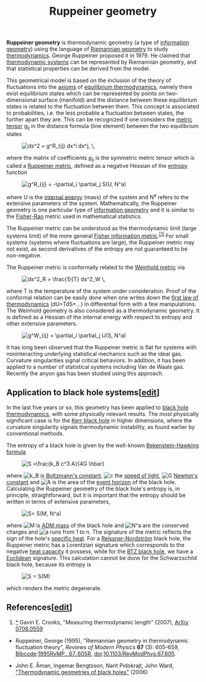 ﻿---
lastrevid: 506721473
pageid: 9258361
canonicalurl: http://en.wikipedia.org/wiki/Ruppeiner_geometry
title: Ruppeiner geometry
editurl: http://en.wikipedia.org/w/index.php?title=Ruppeiner_geometry&action=edit
length: 5080
contentmodel: wikitext
pagelanguage: en
touched: 2015-02-14T13:05:20Z
ns: 0
fullurl: http://en.wikipedia.org/wiki/Ruppeiner_geometry
---

<p><b>Ruppeiner geometry</b> is thermodynamic geometry (a type of <a href="/wiki/Information_geometry" title="Information geometry">information geometry</a>) using the language of <a href="/wiki/Riemannian_geometry" title="Riemannian geometry">Riemannian geometry</a> to study <a href="/wiki/Thermodynamics" title="Thermodynamics">thermodynamics</a>. George Ruppeiner proposed it in 1979. He claimed that <a href="/wiki/Thermodynamic_system" title="Thermodynamic system">thermodynamic systems</a> can be represented by Riemannian geometry, and that statistical properties can be derived from the model. 
</p><p>This geometrical model is based on the inclusion of the theory of fluctuations into the <a href="/wiki/Axioms" title="Axioms" class="mw-redirect">axioms</a> of <a href="/wiki/Equilibrium_thermodynamics" title="Equilibrium thermodynamics">equilibrium thermodynamics</a>, namely there exist equilibrium states which can be represented by points on two-dimensional surface (manifold) and the distance between these equilibrium states is related to the fluctuation between them. This concept is associated to probabilities, i.e. the less probable a fluctuation between states, the further apart they are. This can be recognized if one considers the <a href="/wiki/Metric_tensor" title="Metric tensor">metric tensor</a> g<sub>ij</sub> in the distance formula (line element) between the two equilibrium states
</p>
<dl><dd><img class="mwe-math-fallback-image-inline tex" alt=" ds^2 = g^R_{ij} dx^i dx^j, \, " src="//upload.wikimedia.org/math/6/8/3/6831a6d12feed3aeb63d565ca2adf51b.png" /></dd></dl>
<p>where the matrix of coefficients <i>g</i><sub><i>ij</i></sub> is the symmetric metric tensor which is called a <a href="/wiki/Ruppeiner_metric" title="Ruppeiner metric" class="mw-redirect">Ruppeiner metric</a>, defined as a negative Hessian of the <a href="/wiki/Entropy" title="Entropy">entropy</a> function
</p>
<dl><dd><img class="mwe-math-fallback-image-inline tex" alt=" g^R_{ij} = -\partial_i \partial_j S(U, N^a) " src="//upload.wikimedia.org/math/4/9/0/490296dd13b1692beed5578d740e7cfb.png" /></dd></dl>
<p>where U is the <a href="/wiki/Internal_energy" title="Internal energy">internal energy</a> (mass) of the system and N<sup>a</sup> refers to the extensive parameters of the system. Mathematically, the Ruppeiner geometry is one particular type of <a href="/wiki/Information_geometry" title="Information geometry">information geometry</a> and it is similar to the <a href="/w/index.php?title=Fisher-Rao&amp;action=edit&amp;redlink=1" class="new" title="Fisher-Rao (page does not exist)">Fisher-Rao</a> metric used in mathematical statistics.
</p><p>The Ruppeiner metric can be understood as the thermodynamic limit (large systems limit) of the more general <a href="/wiki/Fisher_information_metric" title="Fisher information metric">Fisher information metric</a>.<sup id="cite_ref-1" class="reference"><a href="#cite_note-1"><span>[</span>1<span>]</span></a></sup> For small systems (systems where fluctuations are large), the Ruppeiner metric may not exist, as second derivatives of the entropy are not guaranteed to be non-negative.
</p><p>The Ruppeiner metric is conformally related to the <a href="/wiki/Weinhold_metric" title="Weinhold metric" class="mw-redirect">Weinhold metric</a> via
</p>
<dl><dd><img class="mwe-math-fallback-image-inline tex" alt=" ds^2_R = \frac{1}{T} ds^2_W \, " src="//upload.wikimedia.org/math/3/5/6/3567e694ffeb6501d560870b9f183b3e.png" /></dd></dl>
<p>where T is the temperature of the system under consideration. Proof of the conformal relation can be easily done when one writes down the <a href="/wiki/First_law_of_thermodynamics" title="First law of thermodynamics">first law of thermodynamics</a> (dU=TdS+...) in differential form with a few manipulations. The Weinhold geometry is also considered as a thermodynamic geometry. It is defined as a Hessian of the internal energy with respect to entropy and other extensive parameters.
</p>
<dl><dd><img class="mwe-math-fallback-image-inline tex" alt=" g^W_{ij} = \partial_i \partial_j U(S, N^a) " src="//upload.wikimedia.org/math/b/d/f/bdf6edc8637ed93416160d6bee347dc5.png" /></dd></dl>
<p>It has long been observed that the Ruppeiner metric is flat for systems with noninteracting underlying statistical mechanics such as the ideal gas. Curvature singularities signal critical behaviors. In addition, it has been applied to a number of statistical systems including Van de Waals gas. Recently the anyon gas has been studied using this approach.
</p>
<h2><span class="mw-headline" id="Application_to_black_hole_systems">Application to black hole systems</span><span class="mw-editsection"><span class="mw-editsection-bracket">[</span><a href="/w/index.php?title=Ruppeiner_geometry&amp;action=edit&amp;section=1" title="Edit section: Application to black hole systems">edit</a><span class="mw-editsection-bracket">]</span></span></h2>
<p>In the last five years or so, this geometry has been applied to <a href="/wiki/Black_hole_thermodynamics" title="Black hole thermodynamics">black hole thermodynamics</a>, with some physically relevant results. The most physically significant case is for the <a href="/wiki/Kerr_black_hole" title="Kerr black hole" class="mw-redirect">Kerr black hole</a> in higher dimensions, where the curvature singularity signals thermodynamic instability, as found earlier by conventional methods. 
</p><p>The entropy of a black hole is given by the well-known <a href="/wiki/Bekenstein-Hawking_formula" title="Bekenstein-Hawking formula" class="mw-redirect">Bekenstein-Hawking formula</a>
</p>
<dl><dd><img class="mwe-math-fallback-image-inline tex" alt=" S =\frac{k_B c^3 A}{4G \hbar} " src="//upload.wikimedia.org/math/1/9/c/19cf6aba9f60ec59509eaba748073ad2.png" /></dd></dl>
<p>where <img class="mwe-math-fallback-image-inline tex" alt=" k_B " src="//upload.wikimedia.org/math/4/9/9/499ea482f0642e2bd203a3f560d4dd97.png" /> is <a href="/wiki/Boltzmann%27s_constant" title="Boltzmann&#39;s constant" class="mw-redirect">Boltzmann's constant</a>, <img class="mwe-math-fallback-image-inline tex" alt=" c " src="//upload.wikimedia.org/math/4/a/8/4a8a08f09d37b73795649038408b5f33.png" /> the <a href="/wiki/Speed_of_light" title="Speed of light">speed of light</a>, <img class="mwe-math-fallback-image-inline tex" alt=" G " src="//upload.wikimedia.org/math/d/f/c/dfcf28d0734569a6a693bc8194de62bf.png" /> <a href="/wiki/Newton%27s_constant" title="Newton&#39;s constant" class="mw-redirect">Newton's constant</a> and <img class="mwe-math-fallback-image-inline tex" alt=" A " src="//upload.wikimedia.org/math/7/f/c/7fc56270e7a70fa81a5935b72eacbe29.png" /> is the area of the <a href="/wiki/Event_horizon" title="Event horizon">event horizon</a> of the black hole. Calculating the Ruppeiner geometry of the black hole's entropy is, in principle, straightforward, but it is important that the entropy should be written in terms of extensive parameters, 
</p>
<dl><dd><img class="mwe-math-fallback-image-inline tex" alt=" S= S(M, N^a) " src="//upload.wikimedia.org/math/6/d/a/6daacef4336ea0e4a64047a574702887.png" /></dd></dl>
<p>where <img class="mwe-math-fallback-image-inline tex" alt=" M " src="//upload.wikimedia.org/math/6/9/6/69691c7bdcc3ce6d5d8a1361f22d04ac.png" /> is <a href="/wiki/ADM_mass" title="ADM mass" class="mw-redirect">ADM mass</a> of the black hole and <img class="mwe-math-fallback-image-inline tex" alt=" N^a " src="//upload.wikimedia.org/math/2/f/e/2feb2507d95e666f726c5036aa8b79fd.png" /> are the conserved charges and <img class="mwe-math-fallback-image-inline tex" alt=" a" src="//upload.wikimedia.org/math/0/c/c/0cc175b9c0f1b6a831c399e269772661.png" /> runs from 1 to n. The signature of the metric reflects the sign of the hole's <a href="/wiki/Specific_heat" title="Specific heat" class="mw-redirect">specific heat</a>. For a <a href="/wiki/Reissner-Nordstr%C3%B6m" title="Reissner-Nordström" class="mw-redirect">Reissner-Nordström</a> black hole, the Ruppeiner metric has a Lorentzian signature which corresponds to the negative <a href="/wiki/Heat_capacity" title="Heat capacity">heat capacity</a> it possess, while for the <a href="/wiki/BTZ_black_hole" title="BTZ black hole">BTZ black hole</a>, we have a <a href="/wiki/Euclidean_space" title="Euclidean space">Euclidean</a> signature. This calculation cannot be done for the Schwarzschild black hole, because its entropy is 
</p>
<dl><dd><img class="mwe-math-fallback-image-inline tex" alt=" S = S(M)" src="//upload.wikimedia.org/math/a/9/9/a99b716e6a6574152e23be481f471fcc.png" /> </dd></dl>
<p>which renders the metric degenerate.
</p>
<h2><span class="mw-headline" id="References">References</span><span class="mw-editsection"><span class="mw-editsection-bracket">[</span><a href="/w/index.php?title=Ruppeiner_geometry&amp;action=edit&amp;section=2" title="Edit section: References">edit</a><span class="mw-editsection-bracket">]</span></span></h2>
<div class="reflist" style="list-style-type: decimal;">
<ol class="references">
<li id="cite_note-1"><span class="mw-cite-backlink"><b><a href="#cite_ref-1">^</a></b></span> <span class="reference-text">Gavin E. Crooks, "Measuring thermodynamic length" (2007), <a rel="nofollow" class="external text" href="http://arxiv.org/abs/0706.0559">ArXiv 0706.0559</a></span>
</li>
</ol></div>
<ul><li> <span id="CITEREFRuppeiner1995" class="citation">Ruppeiner, George (1995), "Riemannian geometry in thermodynamic fluctuation theory", <i>Reviews of Modern Physics</i> <b>67</b> (3): 605–659, <a href="/wiki/Bibcode" title="Bibcode">Bibcode</a>:<a rel="nofollow" class="external text" href="http://adsabs.harvard.edu/abs/1995RvMP...67..605R">1995RvMP...67..605R</a>, <a href="/wiki/Digital_object_identifier" title="Digital object identifier">doi</a>:<a rel="nofollow" class="external text" href="//dx.doi.org/10.1103%2FRevModPhys.67.605">10.1103/RevModPhys.67.605</a></span><span title="ctx_ver=Z39.88-2004&amp;rfr_id=info%3Asid%2Fen.wikipedia.org%3ARuppeiner+geometry&amp;rft.atitle=Riemannian+geometry+in+thermodynamic+fluctuation+theory&amp;rft.aufirst=George&amp;rft.aulast=Ruppeiner&amp;rft.au=Ruppeiner%2C+George&amp;rft.date=1995&amp;rft.genre=article&amp;rft_id=info%3Abibcode%2F1995RvMP...67..605R&amp;rft_id=info%3Adoi%2F10.1103%2FRevModPhys.67.605&amp;rft.issue=3&amp;rft.jtitle=Reviews+of+Modern+Physics&amp;rft.pages=605-659&amp;rft_val_fmt=info%3Aofi%2Ffmt%3Akev%3Amtx%3Ajournal&amp;rft.volume=67" class="Z3988"><span style="display:none;">&#160;</span></span>.</li></ul>
<ul><li> John E. Åman, Ingemar Bengtsson, Narit Pidokrajt, John Ward, <a rel="nofollow" class="external text" href="http://www.physto.se/~narit/NaritMG11proceeding.pdf">"Thermodynamic geometries of black holes"</a> (2006)</li></ul>
